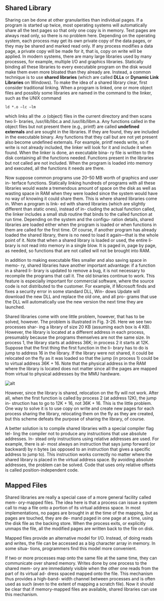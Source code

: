 ## Shared Library
Sharing can be done at other granularities than individual pages. If a program is started up twice, most operating systems will automatically share all the text pages so that only one copy is in memory. Text pages are always read only, so there is no problem here. Depending on the operating system, each process may get its own private copy of the data pages, or they may be shared and marked read only. If any process modifies a data page, a private copy will be made for it, that is, copy on write will be applied.
In modern systems, there are many large libraries used by many processes, for example, multiple I/O and graphics libraries. Statically binding all these libraries to every executable program on the disk would make them even more bloated than they already are.
Instead, a common technique is to use __shared libraries__ (which are called __DLLs__ or __Dynamic Link Libraries__ on Windows). To make the idea of a shared library clear, first consider traditional linking. When a program is linked, one or more object files and possibly some libraries are named in the command to the linker, such as the UNIX command

```
ld *.o –lc –lm
```

which links all the .o (object) files in the current directory and then scans two li- braries, /usr/lib/libc.a and /usr/lib/libm.a. Any functions called in the object files but not present there (e.g., printf) are called __undefined externals__ and are sought in the libraries. If they are found, they are included in the executable binary. Any functions that they call but are not yet present also become undefined externals. For example, printf needs write, so if write is not already included, the linker will look for it and include it when found. When the linker is done, an executable bina- ry file is written to the disk containing all the functions needed. Functions present in the libraries but not called are not included. When the program is loaded into memory and executed, all the functions it needs are there.

Now suppose common programs use 20–50 MB worth of graphics and user in- terface functions. Statically linking hundreds of programs with all these libraries would waste a tremendous amount of space on the disk as well as wasting space in RAM when they were loaded since the system would have no way of knowing it could share them. This is where shared libraries come in. When a program is link- ed with shared libraries (which are slightly different than static ones), instead of in- cluding the actual function called, the linker includes a small stub routine that binds to the called function at run time. Depending on the system and the configu- ration details, shared libraries are loaded either when the program is loaded or when functions in them are called for the first time. Of course, if another program has already loaded the shared library, there is no need to load it again—that is the whole point of it. Note that when a shared library is loaded or used, the entire li- brary is not read into memory in a single blow. It is paged in, page by page, as needed, so functions that are not called will not be brought into RAM.

In addition to making executable files smaller and also saving space in memo- ry, shared libraries have another important advantage: if a function in a shared li- brary is updated to remove a bug, it is not necessary to recompile the programs that call it. The old binaries continue to work. This feature is especially important for commercial software, where the source code is not distributed to the customer. For example, if Microsoft finds and fixes a security error in some standard DLL, Win- dows Update will download the new DLL and replace the old one, and all pro- grams that use the DLL will automatically use the new version the next time they are launched.

Shared libraries come with one little problem, however, that has to be solved, however. The problem is illustrated in Fig. 3-26. Here we see two processes shar- ing a library of size 20 KB (assuming each box is 4 KB). However, the library is located at a different address in each process, presumably because the programs themselves are not the same size. In process 1, the library starts at address 36K; in process 2 it starts at 12K. Suppose that the first thing the first function in the li- brary has to do is jump to address 16 in the library. If the library were not shared, it could be relocated on the fly as it was loaded so that the jump (in process 1) could be to virtual address 36K + 16. Note that the physical address in the RAM where the library is located does not matter since all the pages are mapped from virtual to physical addresses by the MMU hardware.

![alt](http://osr507doc.sco.com/en/tools/graphics/shlib_aout.gif)

However, since the library is shared, relocation on the fly will not work. After all, when the first function is called by process 2 (at address 12K), the jump in- struction has to go to 12K + 16, not 36K + 16. This is the little problem. One way to solve it is to use copy on write and create new pages for each process sharing the library, relocating them on the fly as they are created, but this scheme defeats the purpose of sharing the library, of course.

A better solution is to compile shared libraries with a special compiler flag tel- ling the compiler not to produce any instructions that use absolute addresses. In- stead only instructions using relative addresses are used. For example, there is al- most always an instruction that says jump forward (or backward) by n bytes (as opposed to an instruction that gives a specific address to jump to). This instruction works correctly no matter where the shared library is placed in the virtual address space. By avoiding absolute addresses, the problem can be solved. Code that uses only relative offsets is called position-independent code.

## Mapped Files
Shared libraries are really a special case of a more general facility called mem- ory-mapped files. The idea here is that a process can issue a system call to map a file onto a portion of its virtual address space. In most implementations, no pages are brought in at the time of the mapping, but as pages are touched, they are de- mand paged in one page at a time, using the disk file as the backing store. When the process exits, or explicitly unmaps the file, all the modified pages are written back to the file on disk.

Mapped files provide an alternative model for I/O. Instead, of doing reads and writes, the file can be accessed as a big character array in memory. In some situa- tions, programmers find this model more convenient.

If two or more processes map onto the same file at the same time, they can communicate over shared memory. Writes done by one process to the shared mem- ory are immediately visible when the other one reads from the part of its virtual ad- dress spaced mapped onto the file. This mechanism thus provides a high-band- width channel between processes and is often used as such (even to the extent of mapping a scratch file). Now it should be clear that if memory-mapped files are available, shared libraries can use this mechanism.
